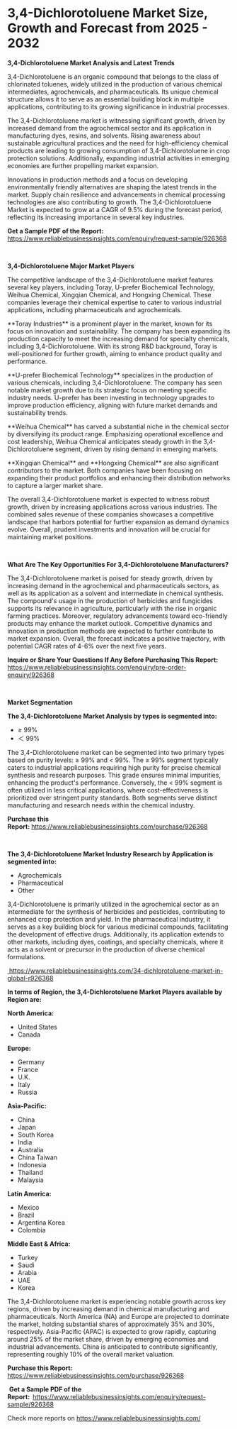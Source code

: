<p><h1>3,4-Dichlorotoluene Market Size, Growth and Forecast from 2025 - 2032</h1></p><p><strong>3,4-Dichlorotoluene Market Analysis and Latest Trends</strong></p>
<p><p>3,4-Dichlorotoluene is an organic compound that belongs to the class of chlorinated toluenes, widely utilized in the production of various chemical intermediates, agrochemicals, and pharmaceuticals. Its unique chemical structure allows it to serve as an essential building block in multiple applications, contributing to its growing significance in industrial processes.</p><p>The 3,4-Dichlorotoluene market is witnessing significant growth, driven by increased demand from the agrochemical sector and its application in manufacturing dyes, resins, and solvents. Rising awareness about sustainable agricultural practices and the need for high-efficiency chemical products are leading to growing consumption of 3,4-Dichlorotoluene in crop protection solutions. Additionally, expanding industrial activities in emerging economies are further propelling market expansion.</p><p>Innovations in production methods and a focus on developing environmentally friendly alternatives are shaping the latest trends in the market. Supply chain resilience and advancements in chemical processing technologies are also contributing to growth. The 3,4-Dichlorotoluene Market is expected to grow at a CAGR of 9.5% during the forecast period, reflecting its increasing importance in several key industries.</p></p>
<p><strong>Get a Sample PDF of the Report:&nbsp;</strong> <a href="https://www.reliablebusinessinsights.com/enquiry/request-sample/926368?utm_campaign=3499&utm_medium=2&utm_source=Github&utm_content=ia&utm_term=24032025&utm_id=34-dichlorotoluene">https://www.reliablebusinessinsights.com/enquiry/request-sample/926368</a></p>
<p>&nbsp;</p>
<p><strong>3,4-Dichlorotoluene Major Market Players</strong></p>
<p><p>The competitive landscape of the 3,4-Dichlorotoluene market features several key players, including Toray, U-prefer Biochemical Technology, Weihua Chemical, Xingqian Chemical, and Hongxing Chemical. These companies leverage their chemical expertise to cater to various industrial applications, including pharmaceuticals and agrochemicals.</p><p>**Toray Industries** is a prominent player in the market, known for its focus on innovation and sustainability. The company has been expanding its production capacity to meet the increasing demand for specialty chemicals, including 3,4-Dichlorotoluene. With its strong R&D background, Toray is well-positioned for further growth, aiming to enhance product quality and performance.</p><p>**U-prefer Biochemical Technology** specializes in the production of various chemicals, including 3,4-Dichlorotoluene. The company has seen notable market growth due to its strategic focus on meeting specific industry needs. U-prefer has been investing in technology upgrades to improve production efficiency, aligning with future market demands and sustainability trends.</p><p>**Weihua Chemical** has carved a substantial niche in the chemical sector by diversifying its product range. Emphasizing operational excellence and cost leadership, Weihua Chemical anticipates steady growth in the 3,4-Dichlorotoluene segment, driven by rising demand in emerging markets.</p><p>**Xingqian Chemical** and **Hongxing Chemical** are also significant contributors to the market. Both companies have been focusing on expanding their product portfolios and enhancing their distribution networks to capture a larger market share.</p><p>The overall 3,4-Dichlorotoluene market is expected to witness robust growth, driven by increasing applications across various industries. The combined sales revenue of these companies showcases a competitive landscape that harbors potential for further expansion as demand dynamics evolve. Overall, prudent investments and innovation will be crucial for maintaining market positions.</p></p>
<p>&nbsp;</p>
<p><strong>What Are The Key Opportunities For 3,4-Dichlorotoluene Manufacturers?</strong></p>
<p><p>The 3,4-Dichlorotoluene market is poised for steady growth, driven by increasing demand in the agrochemical and pharmaceuticals sectors, as well as its application as a solvent and intermediate in chemical synthesis. The compound's usage in the production of herbicides and fungicides supports its relevance in agriculture, particularly with the rise in organic farming practices. Moreover, regulatory advancements toward eco-friendly products may enhance the market outlook. Competitive dynamics and innovation in production methods are expected to further contribute to market expansion. Overall, the forecast indicates a positive trajectory, with potential CAGR rates of 4-6% over the next five years.</p></p>
<p><strong>Inquire or Share Your Questions If Any Before Purchasing This Report:</strong> <a href="https://www.reliablebusinessinsights.com/enquiry/pre-order-enquiry/926368?utm_campaign=3499&utm_medium=2&utm_source=Github&utm_content=ia&utm_term=24032025&utm_id=34-dichlorotoluene">https://www.reliablebusinessinsights.com/enquiry/pre-order-enquiry/926368</a></p>
<p>&nbsp;</p>
<p><strong>Market Segmentation</strong></p>
<p><strong>The 3,4-Dichlorotoluene Market Analysis by types is segmented into:</strong></p>
<p><ul><li>≥ 99%</li><li>＜ 99%</li></ul></p>
<p><p>The 3,4-Dichlorotoluene market can be segmented into two primary types based on purity levels: ≥ 99% and < 99%. The ≥ 99% segment typically caters to industrial applications requiring high purity for precise chemical synthesis and research purposes. This grade ensures minimal impurities, enhancing the product's performance. Conversely, the < 99% segment is often utilized in less critical applications, where cost-effectiveness is prioritized over stringent purity standards. Both segments serve distinct manufacturing and research needs within the chemical industry.</p></p>
<p><strong>Purchase this Report:&nbsp;</strong><a href="https://www.reliablebusinessinsights.com/purchase/926368?utm_campaign=3499&utm_medium=2&utm_source=Github&utm_content=ia&utm_term=24032025&utm_id=34-dichlorotoluene">https://www.reliablebusinessinsights.com/purchase/926368</a></p>
<p>&nbsp;</p>
<p><strong>The 3,4-Dichlorotoluene Market Industry Research by Application is segmented into:</strong></p>
<p><ul><li>Agrochemicals</li><li>Pharmaceutical</li><li>Other</li></ul></p>
<p><p>3,4-Dichlorotoluene is primarily utilized in the agrochemical sector as an intermediate for the synthesis of herbicides and pesticides, contributing to enhanced crop protection and yield. In the pharmaceutical industry, it serves as a key building block for various medicinal compounds, facilitating the development of effective drugs. Additionally, its application extends to other markets, including dyes, coatings, and specialty chemicals, where it acts as a solvent or precursor in the production of diverse chemical formulations.</p></p>
<p><a href="https://www.reliablebusinessinsights.com/34-dichlorotoluene-market-in-global-r926368?utm_campaign=3499&utm_medium=2&utm_source=Github&utm_content=ia&utm_term=24032025&utm_id=34-dichlorotoluene">&nbsp;https://www.reliablebusinessinsights.com/34-dichlorotoluene-market-in-global-r926368</a></p>
<p><strong>In terms of Region, the 3,4-Dichlorotoluene Market Players available by Region are:</strong></p>
<p>
    <p> <strong> North America: </strong>
        <ul>
            <li>United States</li>
            <li>Canada</li>
        </ul>
        </p> 
    <p> <strong> Europe: </strong>
        <ul>
            <li>Germany</li>
            <li>France</li>
            <li>U.K.</li>
            <li>Italy</li>
            <li>Russia</li>
        </ul>
        </p> 
    <p> <strong> Asia-Pacific: </strong>
        <ul>
            <li>China</li>
            <li>Japan</li>
            <li>South Korea</li>
            <li>India</li>
            <li>Australia</li>
            <li>China Taiwan</li>
            <li>Indonesia</li>
            <li>Thailand</li>
            <li>Malaysia</li>
        </ul>
        </p> 
    <p> <strong> Latin America: </strong>
        <ul>
            <li>Mexico</li>
            <li>Brazil</li>
            <li>Argentina Korea</li>
            <li>Colombia</li>
        </ul>
        </p> 
    <p> <strong> Middle East & Africa: </strong>
        <ul>
            <li>Turkey</li>
            <li>Saudi</li>
            <li>Arabia</li>
            <li>UAE</li>
            <li>Korea</li>
        </ul>
    </p>
    </p>
<p><p>The 3,4-Dichlorotoluene market is experiencing notable growth across key regions, driven by increasing demand in chemical manufacturing and pharmaceuticals. North America (NA) and Europe are projected to dominate the market, holding substantial shares of approximately 35% and 30%, respectively. Asia-Pacific (APAC) is expected to grow rapidly, capturing around 25% of the market share, driven by emerging economies and industrial advancements. China is anticipated to contribute significantly, representing roughly 10% of the overall market valuation.</p></p>
<p><strong>Purchase this Report: </strong><a href="https://www.reliablebusinessinsights.com/purchase/926368?utm_campaign=3499&utm_medium=2&utm_source=Github&utm_content=ia&utm_term=24032025&utm_id=34-dichlorotoluene">https://www.reliablebusinessinsights.com/purchase/926368</a></p>
<p>&nbsp;<strong>Get a Sample PDF of the Report:&nbsp;&nbsp;</strong><a href="https://www.reliablebusinessinsights.com/enquiry/request-sample/926368?utm_campaign=3499&utm_medium=2&utm_source=Github&utm_content=ia&utm_term=24032025&utm_id=34-dichlorotoluene">https://www.reliablebusinessinsights.com/enquiry/request-sample/926368</a></p>
<p><strong></strong></p>
<p>Check more reports on <a href="https://www.reliablebusinessinsights.com/?utm_campaign=3499&utm_medium=2&utm_source=Github&utm_content=ia&utm_term=24032025&utm_id=34-dichlorotoluene">https://www.reliablebusinessinsights.com/</a></p>